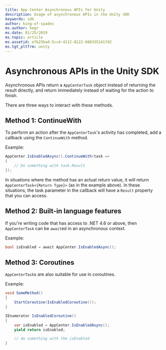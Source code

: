 ```yaml
---
title: App Center Asynchronous APIs for Unity
description: Usage of asynchronous APIs in the Unity SDK
keywords: sdk
author: king-of-spades
ms.author: kegr
ms.date: 01/25/2019
ms.topic: article
ms.assetid: e7b23bad-5cc4-4112-8122-6083351417d2
ms.tgt_pltfrm: unity
---
```


# Asynchronous APIs in the Unity SDK
Asynchronous APIs return a `AppCenterTask` object instead of returning the result directly, and return immediately instead of waiting for the action to finish.

There are three ways to interact with these methods.

## Method 1: ContinueWith
To perform an action after the `AppCenterTask`'s activity has completed, add a callback using the `ContinueWith` method.

Example:
```csharp
AppCenter.IsEnabledAsync().ContinueWith(task =>
{
    // Do something with task.Result
});
```

In situations where the method has an actual return value, it will return `AppCenterTask<{Return Type}>` (as in the example above). In these situations, the task parameter in the callback will have a `Result` property that you can access.

## Method 2: Built-in language features
If you're writing code that has access to .NET 4.6 or above, then `AppCenterTask` can be `await`ed in an asynchronous context.

Example:
```csharp
bool isEnabled = await AppCenter.IsEnabledAsync();
```

## Method 3: Coroutines
`AppCenterTask`s are also suitable for use in coroutines.

Example:
```csharp
void SomeMethod()
{
    StartCoroutine(IsEnabledCoroutine());
}

IEnumerator IsEnabledCoroutine()
{
    var isEnabled = AppCenter.IsEnabledAsync();
    yield return isEnabled;

    // do something with the isEnabled
}
```
